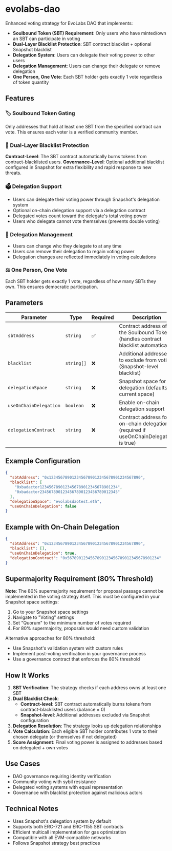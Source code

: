 # evolabs-dao

Enhanced voting strategy for EvoLabs DAO that implements:

- **Soulbound Token (SBT) Requirement**: Only users who have minted/own an SBT can participate in voting
- **Dual-Layer Blacklist Protection**: SBT contract blacklist + optional Snapshot blacklist
- **Delegation System**: Users can delegate their voting power to other users
- **Delegation Management**: Users can change their delegate or remove delegation
- **One Person, One Vote**: Each SBT holder gets exactly 1 vote regardless of token quantity

## Features

### 🏷️ Soulbound Token Gating
Only addresses that hold at least one SBT from the specified contract can vote. This ensures each voter is a verified community member.

### 🚫 Dual-Layer Blacklist Protection
**Contract-Level**: The SBT contract automatically burns tokens from contract-blacklisted users.
**Governance-Level**: Optional additional blacklist configured in Snapshot for extra flexibility and rapid response to new threats.

### 🗳️ Delegation Support
- Users can delegate their voting power through Snapshot's delegation system
- Optional on-chain delegation support via a delegation contract
- Delegated votes count toward the delegate's total voting power
- Users who delegate cannot vote themselves (prevents double voting)

### 🔄 Delegation Management
- Users can change who they delegate to at any time
- Users can remove their delegation to regain voting power
- Delegation changes are reflected immediately in voting calculations

### ⚖️ One Person, One Vote
Each SBT holder gets exactly 1 vote, regardless of how many SBTs they own. This ensures democratic participation.

## Parameters

| Parameter | Type | Required | Description |
|-----------|------|----------|-------------|
| `sbtAddress` | `string` | ✅ | Contract address of the Soulbound Token (handles contract blacklist automatically) |
| `blacklist` | `string[]` | ❌ | Additional addresses to exclude from voting (Snapshot-level blacklist) |
| `delegationSpace` | `string` | ❌ | Snapshot space for delegation (defaults to current space) |
| `useOnChainDelegation` | `boolean` | ❌ | Enable on-chain delegation support |
| `delegationContract` | `string` | ❌ | Contract address for on-chain delegation (required if useOnChainDelegation is true) |

## Example Configuration

```json
{
  "sbtAddress": "0x1234567890123456789012345678901234567890",
  "blacklist": [
    "0xbadactor1234567890123456789012345678901234",
    "0xbadactor2345678901234567890123456789012345"
  ],
  "delegationSpace": "evolabsdaotest.eth",
  "useOnChainDelegation": false
}
```

## Example with On-Chain Delegation

```json
{
  "sbtAddress": "0x1234567890123456789012345678901234567890",
  "blacklist": [],
  "useOnChainDelegation": true,
  "delegationContract": "0x5678901234567890123456789012345678901234"
}
```

## Supermajority Requirement (80% Threshold)

**Note**: The 80% supermajority requirement for proposal passage cannot be implemented in the voting strategy itself. This must be configured in your Snapshot space settings:

1. Go to your Snapshot space settings
2. Navigate to "Voting" settings
3. Set "Quorum" to the minimum number of votes required
4. For 80% supermajority, proposals would need custom validation

Alternative approaches for 80% threshold:
- Use Snapshot's validation system with custom rules
- Implement post-voting verification in your governance process
- Use a governance contract that enforces the 80% threshold

## How It Works

1. **SBT Verification**: The strategy checks if each address owns at least one SBT
2. **Dual Blacklist Check**: 
   - **Contract-level**: SBT contract automatically burns tokens from contract-blacklisted users (balance = 0)
   - **Snapshot-level**: Additional addresses excluded via Snapshot configuration
3. **Delegation Resolution**: The strategy looks up delegation relationships
4. **Vote Calculation**: Each eligible SBT holder contributes 1 vote to their chosen delegate (or themselves if not delegated)
5. **Score Assignment**: Final voting power is assigned to addresses based on delegated + own votes

## Use Cases

- DAO governance requiring identity verification
- Community voting with sybil resistance
- Delegated voting systems with equal representation
- Governance with blacklist protection against malicious actors

## Technical Notes

- Uses Snapshot's delegation system by default
- Supports both ERC-721 and ERC-1155 SBT contracts
- Efficient multicall implementation for gas optimization
- Compatible with all EVM-compatible networks
- Follows Snapshot strategy best practices
